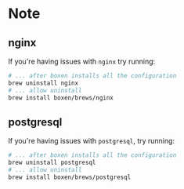 # Note

## nginx

If you're having issues with `nginx` try running:

```bash
# ... after boxen installs all the configuration
brew uninstall nginx
# ... allow uninstall
brew install boxen/brews/nginx
```

## postgresql

If you're having issues with `postgresql`, try running:

```bash
# ... after boxen installs all the configuration
brew uninstall postgresql
# ... allow uninstall
brew install boxen/brews/postgresql
```